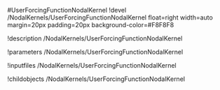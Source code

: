 <!-- MOOSE Object Documentation Stub: Remove this when content is added. -->
#UserForcingFunctionNodalKernel
!devel /NodalKernels/UserForcingFunctionNodalKernel float=right width=auto margin=20px padding=20px background-color=#F8F8F8

!description /NodalKernels/UserForcingFunctionNodalKernel

!parameters /NodalKernels/UserForcingFunctionNodalKernel

!inputfiles /NodalKernels/UserForcingFunctionNodalKernel

!childobjects /NodalKernels/UserForcingFunctionNodalKernel
